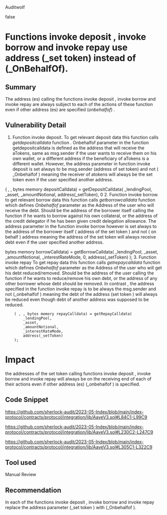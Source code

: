 Auditwolf

false

# Functions invoke deposit ,  invoke borrow and invoke repay use address (_set token) instead of (_OnBehalfOf).

## Summary

The address (es) calling the functions invoke deposit , invoke borrow and invoke repay are always subject to each of the actions of these function even if  other address (es)  are specified (_onbehalfof_) .

## Vulnerability Detail
1. Function invoke deposit.
To get relevant deposit data this function calls _getdepositcalldata_ function . Onbehalfof parameter in the function getdepositcalldata is defined as the address that will receive the aTokens, same as msg.sender if the user  wants to receive them on his own wallet, or a different address if the beneficiary of aTokens is a different wallet. However, the address parameter in function invoke deposit is set always to be msg.sender (address of set token)  and not ( _Onbehalfof ) meaning the receiver of atokens will always be the set token even if the user specified another address.

 ( , , bytes memory depositCalldata) = getDepositCalldata(
            _lendingPool,
            _asset,
            _amountNotional, 
            address(_setToken), 
            0
2. Function invoke borrow.
to get relevant borrow data this function calls _getborrowcalldata_ function which defines _Onbehalfof_ parameter as the Address of the user who will receive the debt. Should be the address of the borrower itself calling the function if he wants to borrow against his own collateral, or the address of the credit delegator if he has been given credit delegation allowance. The address parameter in the function invoke borrow however  is  set always to the address of the borrower itself ( address of the set token ) and not ( on behalf ) address meaning the address of the set token will always receive debt even if the user specified another address.

 bytes memory borrowCalldata) = getBorrowCalldata(
            _lendingPool,
            _asset,
            _amountNotional,
            _interestRateMode,
            0, 
            address(_setToken)
        );
3. Function invoke repay 
To get repay data this function calls _getrepaycalldata_ function which defines _Onbehalfof_ parameter as the  Address of the user who will get his debt reduced/removed. Should be the address of the user calling the function if he wants to reduce/remove his own debt, or the address of any other borrower whose debt should be removed. In contrast , the address specified in the function invoke repay is to be always the msg.sender and not (_onbehalfof ) meaning the debt of the address (set token ) will always be reduced even though debt of another address was supposed to be reduced.

        ( , , bytes memory repayCalldata) = getRepayCalldata(
            _lendingPool,
            _asset,
            _amountNotional,
            _interestRateMode,
            address(_setToken)
        );
# Impact

the addresses of the set token calling functions invoke deposit , invoke borrow and invoke repay will always be on the receiving end of each of their actions even if other address (es)  (_onbehalfof ) is specified.

## Code Snippet
https://github.com/sherlock-audit/2023-05-Index/blob/main/index-protocol/contracts/protocol/integration/lib/AaveV3.sol#L84C1-L99C9

https://github.com/sherlock-audit/2023-05-Index/blob/main/index-protocol/contracts/protocol/integration/lib/AaveV3.sol#L230C2-L247C9

https://github.com/sherlock-audit/2023-05-Index/blob/main/index-protocol/contracts/protocol/integration/lib/AaveV3.sol#L305C1-L322C9
## Tool used

Manual Review

## Recommendation
In each of the functions invoke deposit , invoke borrow and invoke repay replace the address parameter (_set token ) with (_Onbehalfof ).